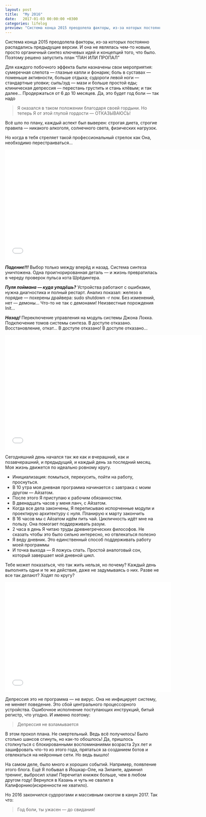 ```yaml
---
layout: post
title:  "My 2016"
date:   2017-01-03 00:00:00 +0300
categories: lifelog
preview: "Система конца 2015 преодолела факторы, из-за которых постоянно распадались предыдущие версии. И она не являлась чем-то новым, просто органичный синтез ключевых идей и концепций того, что было. Поэтому решено запустить план “ПАН ИЛИ ПРОПАЛ”"
---
```


<!-- ![]({{ site.url }}{{ page.picture }}){: .center-image } -->


Система конца 2015 преодолела факторы, из-за которых постоянно распадались предыдущие версии. И она не являлась чем-то новым, просто органичный синтез ключевых идей и концепций того, что было. Поэтому решено запустить план “ПАН ИЛИ ПРОПАЛ”

Для каждого побочного эффекта были назначены свои мероприятия: сумеречная слепота — глазные капли и фонарик; боль в суставах — поменьше активности, больше отдыха; судороги левой ноги — стандартные уловки; сыпь/зуд — мази и больше простой еды; клиническая депрессия — перестань грустить и стань клёвым; и так далее… Продержаться от 6 до 10 месяцев. Да, это будет год боли — так надо

>Я оказался в таком положении благодаря своей гордыни. Но теперь Я от этой глупой гордости — ОТКАЗЫВАЮСЬ!

Всё шло по плану, каждый аспект был выверен: строгая диета, строгие правила — никакого алкоголя, солнечного света, физических нагрузок.  

Но когда в тебя стреляет такой профессиональный стрелок как Она, необходимо перестраиваться…

<div style="text-align: center; width: 100%;">    
<iframe src="//coub.com/embed/f2ed?muted=false&autostart=false&originalSize=false&startWithHD=false" allowfullscreen="true" frameborder="0" width="640" height="360"></iframe>
</div>

___Падение!!!___ Выбор только между вперёд и назад. Система синтеза уничтожена. Одна проигнорированная деталь — и жизнь превратилась в череду проверок пульса кота Шрёдингера.

___Пуля поймана — куда упадёшь?___ Устройства работают с ошибками, нужна диагностика и полный рестарт. Анализ показал: железо в порядке —  похерены драйвера: sudo shutdown -r now. Без изменений, нет — демоны… Что-то не так с демонами! Неизвестные порождения Init…

___Назад!___ Переключение управления на модуль системы Джона Локка. Подключение томов системы синтеза. В доступе отказано. Восстановление, откат… В доступе отказано! В доступе отказано…

<div style="text-align: center; width: 100%;">    
<iframe src="//coub.com/embed/empi8?muted=false&autostart=false&originalSize=false&startWithHD=false" allowfullscreen="true" frameborder="0" width="640" height="374"></iframe>
</div>

Сегодняшний день начался так же как и вчерашний, как и позавчерашний, и предыдущий, и каждый день за последний месяц. Моя жизнь движется по идеально ровному кругу.

+ Инициализация: помыться, перекусить, пойти на работу, проснуться.
+ В 10 утра моя дневная программа начинается с завтрака с моим другом — Айзатом.
+ После этого Я приступаю к рабочим обязанностям.
+ В двенадцать часов у меня ланч, с Айзатом.
+ Когда все дела закончены, Я переписываю испорченные модули и проектирую архитектуру с нуля. Планирую к марту закончить
+ В 16 часов мы с Айзатом идём пить чай. Цикличность идёт мне на пользу. Она помогает поддерживать разум.
+ 2 часа в день Я читаю труды древнегреческих философов. Не сказать чтобы это было сильно интересно, но отвлекаться полезно
+ Я веду дневник. Это единственный  способ поддерживать работу моей программы
+ И точка выхода — Я ложусь спать. Простой аналоговый сон, который завершает мой дневной цикл.

Тебе может показаться, что так жить нельзя, но почему? Каждый день выполнять одни и те же действия, даже не задумываясь о них. Разве не все так делают? Ходят по кругу?

<div style="text-align: center; width: 100%;">    
<iframe src="//coub.com/embed/1ml1w?muted=false&autostart=false&originalSize=false&startWithHD=false" allowfullscreen="true" frameborder="0" width="540" height="358"></iframe>
</div>

Депрессия это не программа — не вирус. Она не инфицирует систему, не меняет поведение. Это сбой центрального процессорного устройства. Ошибочное исполнение поступающих инструкций, битый регистр, что угодно. И именно поэтому:

> Депрессия не взламывается

В этом прокол плана. Не смертельный. Ведь всё получилось! Было столько шансов сгинуть, но как-то обошлось! Да, пришлось столкнуться с блокированными воспоминаниями возраста 2ух лет и зашифровать что-то из этого года, прятаться за созданием ботов и отвлекаться на нейронные сети. Но ведь вышло!

На самом деле, было много и хороших событий. Например, появление этого блога. Ещё Я побывал в Йошкар-Оле, на Зиланте, админил тренинг, выбросил хлам! Перечитал книжек больше, чем в любом другом году! Вернулся в Казань и чуть не свалил в Калифорнию(искренности не хватило).

Но 2016 закончился судорогами и массивным ожогом в канун 2017. Так что:

> Год боли, ты ужасен — до свидания!